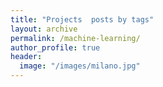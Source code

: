 ```yaml
---
title: "Projects  posts by tags"
layout: archive
permalink: /machine-learning/
author_profile: true
header:
  image: "/images/milano.jpg"
---
```

